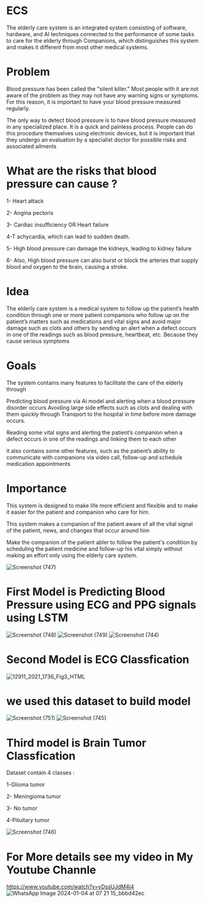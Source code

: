 # ECS
The elderly care system is an integrated system consisting of software, hardware, and AI techniques connected to the performance of some tasks to care for the elderly through Companions, which distinguishes this system and makes it different from most other medical systems.

# Problem
Blood pressure has been called the "silent killer." Most people with it are not aware of the problem as they may not have any warning signs or symptoms. 
For this reason, it is important to have your blood pressure measured regularly.

The only way to detect blood pressure is to have blood pressure measured in any specialized place. It is a quick and painless process. 
People can do this procedure themselves using electronic devices, but it is important that they undergo an evaluation by a specialist doctor for possible risks and associated ailments

# What are the risks that blood pressure can cause ?
1- Heart attack

2- Angina pectoris

3- Cardiac insufficiency OR Heart failure

4-T achycardia, which can lead to sudden death.

5- High blood pressure can damage the kidneys, leading to kidney failure

6- Also, High blood pressure can also burst or block the arteries that supply blood and oxygen to the brain, causing a stroke.

# Idea

The elderly care system is a medical system to follow up the patient’s health condition through one or more patient companions who follow up on the patient’s matters such as medications and vital signs and avoid major damage such as clots and others by sending an alert when a defect occurs in one of the readings such as blood pressure, heartbeat, etc. 
Because they cause serious symptoms 

# Goals

The system contains many features to facilitate the care of the elderly through

Predicting blood pressure via Ai model and alerting when a blood pressure disorder occurs Avoiding large side effects such as clots and dealing with them quickly through Transport to the hospital in time before more damage occurs.

Reading some vital signs and alerting the patient’s companion when a defect occurs in one of the readings and linking them to each other

it also contains some other features, such as the patient’s ability to communicate with companions via video call, follow-up and schedule medication appointments


# Importance
This system is designed to make life more efficient and flexible and to make it easier for the patient and companion who care for him.

This system makes a companion of the patient aware of all the vital signal of the patient, news, and changes that occur around him 

Make the companion of the patient abler to follow the patient's condition by scheduling the patient medicine and follow-up his vital simply without making an effort only using the elderly care system.

![Screenshot (747)](https://github.com/Norhanzeid/Graduation-Project/assets/88601623/8dece658-42c2-4f56-a27c-3d2fd59d357b)

# First Model is Predicting Blood Pressure using ECG and PPG signals using LSTM 
![Screenshot (748)](https://github.com/Norhanzeid/Graduation-Project/assets/88601623/4c33e952-73de-452a-bf23-f4bb5d6fc166)
![Screenshot (749)](https://github.com/Norhanzeid/Graduation-Project/assets/88601623/955057e1-1128-4371-ba31-c5bf580da222)
![Screenshot (744)](https://github.com/Norhanzeid/Graduation-Project/assets/88601623/93800758-f96a-49a7-a320-f0cabde225ba)


# Second Model is ECG Classfication 

![12911_2021_1736_Fig3_HTML](https://github.com/Norhanzeid/Graduation-Project/assets/88601623/4140884a-75a6-4195-a785-9dfee6b48559)

# we used this dataset to build model
![Screenshot (751)](https://github.com/Norhanzeid/Graduation-Project/assets/88601623/31cf3e21-03c0-4f1c-a666-1e50694aef88)
![Screenshot (745)](https://github.com/Norhanzeid/Graduation-Project/assets/88601623/5ee11c3f-7fcb-462d-940c-a3d91788ab27)

# Third model is Brain Tumor Classfication

Dataset contain 4 classes :

1-Glioma tumor

2- Meningioma tumor

3- No tumor

4-Pituitary tumor

![Screenshot (746)](https://github.com/Norhanzeid/Graduation-Project/assets/88601623/34b9d65a-2dfa-4e1d-8e8d-b6ce3717fd45)

# For More details see my video in My Youtube Channle
https://www.youtube.com/watch?v=yDssUJdM4l4
![WhatsApp Image 2024-01-04 at 07 21 15_bbbd42ec](https://github.com/Norhanzeid/Graduation-Project/assets/88601623/7baae0b3-59b7-4be1-b7ba-49747b0ca903)

